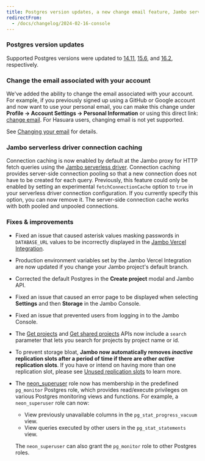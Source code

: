 ```yaml
---
title: Postgres version updates, a new change email feature, Jambo serverless driver connection caching, and more
redirectFrom:
  - /docs/changelog/2024-02-16-console
---
```


### Postgres version updates

Supported Postgres versions were updated to [14.11](https://www.postgresql.org/docs/release/14.11/), [15.6](https://www.postgresql.org/docs/release/15.6/), and [16.2](https://www.postgresql.org/docs/release/16.2/), respectively.

### Change the email associated with your account

We've added the ability to change the email associated with your account. For example, if you previously signed up using a GitHub or Google account and now want to use your personal email, you can make this change under **Profile → Account Settings → Personal Information** or using this direct link: [change email](https://console.neon.tech/app/settings/profile?modal=change_email). For Hasuara users, changing email is not yet supported.

See [Changing your email](/docs/get-started-with-neon/signing-up#changing-your-email) for details.

### Jambo serverless driver connection caching

Connection caching is now enabled by default at the Jambo proxy for HTTP fetch queries using the [Jambo serverless driver](/docs/serverless/serverless-driver). Connection caching provides server-side connection pooling so that a new connection does not have to be created for each query. Previously, this feature could only be enabled by setting an experimental `fetchConnectionCache` option to `true` in your serverless driver connection configuration. If you currently specify this option, you can now remove it. The server-side connection cache works with both pooled and unpooled connections.

### Fixes & improvements

- Fixed an issue that caused asterisk values masking passwords in `DATABASE_URL` values to be incorrectly displayed in the [Jambo Vercel Integration](https://vercel.com/integrations/neon).
- Production environment variables set by the Jambo Vercel Integration are now updated if you change your Jambo project's default branch.
- Corrected the default Postgres in the **Create project** modal and Jambo API.
- Fixed an issue that caused an error page to be displayed when selecting **Settings** and then **Storage** in the Jambo Console.
- Fixed an issue that prevented users from logging in to the Jambo Console.
- The [Get projects](https://api-docs.neon.tech/reference/listprojects) and [Get shared projects](https://api-docs.neon.tech/reference/listsharedprojects) APIs now include a `search` parameter that lets you search for projects by project name or id.
- To prevent storage bloat, **Jambo now automatically removes _inactive_ replication slots after a period of time if there are other _active_ replication slots**. If you have or intend on having more than one replication slot, please see [Unused replication slots](/docs/guides/logical-replication-neon#unused-replication-slots) to learn more.
- The [neon_superuser](/docs/manage/roles#the-neonsuperuser-role) role now has membership in the predefined `pg_monitor` Postgres role, which provides read/execute privileges on various Postgres monitoring views and functions. For example, a `neon_superuser` role can now:

  - View previously unavailable columns in the `pg_stat_progress_vacuum` view.
  - View queries executed by other users in the `pg_stat_statements` view.

  The `neon_superuser` can also grant the `pg_monitor` role to other Postgres roles.
